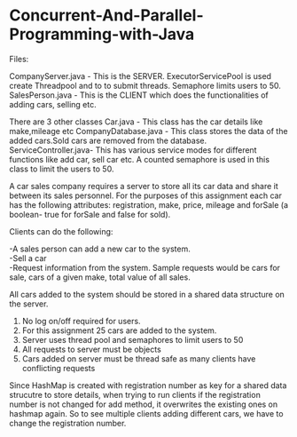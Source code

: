 # Concurrent-And-Parallel-Programming-with-Java

Files:

CompanyServer.java - This is the SERVER. ExecutorServicePool is used create Threadpool and to to submit threads.
                   Semaphore limits users to 50.
SalesPerson.java - This is the CLIENT which does the functionalities of adding cars, selling etc.



There are 3 other classes
Car.java - This class has the car details like make,mileage etc
CompanyDatabase.java - This class stores the data of the added cars.Sold cars are removed from the database.
ServiceController.java- This has various service modes for different functions like add car, sell car etc. 
              A counted semaphore is used in this class to limit the users to 50.


A car sales company requires a server to store all its car data and share it between its sales personnel. 
For the purposes of this assignment each car has the following attributes: registration, make, price, mileage and 
forSale (a boolean- true for forSale and false for sold).

Clients can do the following:  
 
-A sales person can add a new car to the system.  
-Sell a car  
-Request information from the system. 
 Sample requests would be cars for sale, cars of a given make, total value of all sales. 
 
 All cars added to the system should be stored in a shared data structure on the server.  
1. No log on/off required for users.  
2. For this assignment 25 cars are added to the system.  
3. Server uses thread pool and semaphores to limit users to 50 
4. All requests to server must be objects
5. Cars added on server must be thread safe as many clients have conflicting requests 


Since HashMap is created with registration number as key for a shared data strucutre to store details,
when trying to run clients if the registration number is not changed for add method, it overwrites the existing ones on hashmap again.
So to see multiple clients adding different cars, we have to change the registration number. 

